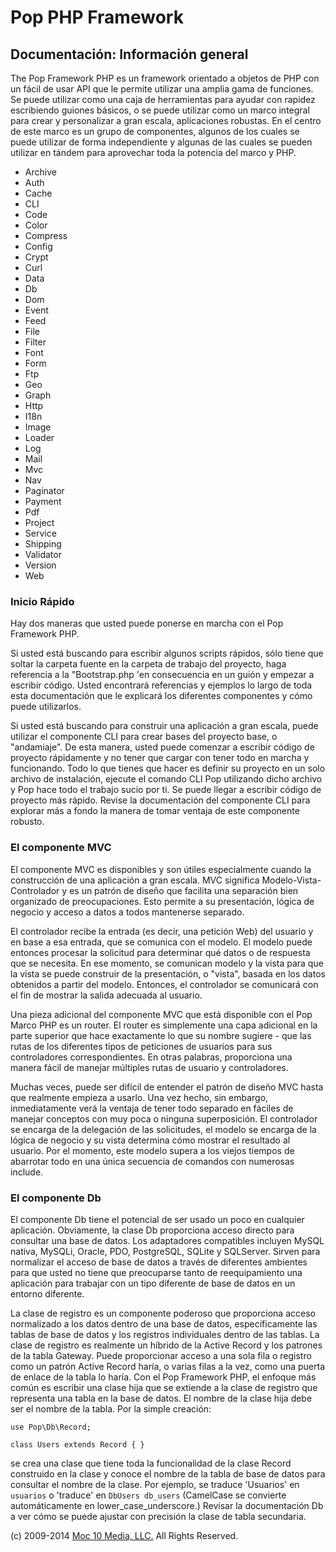 Pop PHP Framework
=================

Documentación: Información general
----------------------------------

The Pop Framework PHP es un framework orientado a objetos de PHP con un
fácil de usar API que le permite utilizar una amplia gama de funciones.
Se puede utilizar como una caja de herramientas para ayudar con rapidez
escribiendo guiones básicos, o se puede utilizar como un marco integral
para crear y personalizar a gran escala, aplicaciones robustas. En el
centro de este marco es un grupo de componentes, algunos de los cuales
se puede utilizar de forma independiente y algunas de las cuales se
pueden utilizar en tándem para aprovechar toda la potencia del marco y
PHP.

-   Archive
-   Auth
-   Cache
-   CLI
-   Code
-   Color
-   Compress
-   Config
-   Crypt
-   Curl
-   Data
-   Db
-   Dom
-   Event
-   Feed
-   File
-   Filter
-   Font
-   Form
-   Ftp
-   Geo
-   Graph
-   Http
-   I18n
-   Image
-   Loader
-   Log
-   Mail
-   Mvc
-   Nav
-   Paginator
-   Payment
-   Pdf
-   Project
-   Service
-   Shipping
-   Validator
-   Version
-   Web

### Inicio Rápido

Hay dos maneras que usted puede ponerse en marcha con el Pop Framework
PHP.

Si usted está buscando para escribir algunos scripts rápidos, sólo tiene
que soltar la carpeta fuente en la carpeta de trabajo del proyecto, haga
referencia a la "Bootstrap.php 'en consecuencia en un guión y empezar a
escribir código. Usted encontrará referencias y ejemplos lo largo de
toda esta documentación que le explicará los diferentes componentes y
cómo puede utilizarlos.

Si usted está buscando para construir una aplicación a gran escala,
puede utilizar el componente CLI para crear bases del proyecto base, o
"andamiaje". De esta manera, usted puede comenzar a escribir código de
proyecto rápidamente y no tener que cargar con tener todo en marcha y
funcionando. Todo lo que tienes que hacer es definir su proyecto en un
solo archivo de instalación, ejecute el comando CLI Pop utilizando dicho
archivo y Pop hace todo el trabajo sucio por ti. Se puede llegar a
escribir código de proyecto más rápido. Revise la documentación del
componente CLI para explorar más a fondo la manera de tomar ventaja de
este componente robusto.

### El componente MVC

El componente MVC es disponibles y son útiles especialmente cuando la
construcción de una aplicación a gran escala. MVC significa
Modelo-Vista-Controlador y es un patrón de diseño que facilita una
separación bien organizado de preocupaciones. Esto permite a su
presentación, lógica de negocio y acceso a datos a todos mantenerse
separado.

El controlador recibe la entrada (es decir, una petición Web) del
usuario y en base a esa entrada, que se comunica con el modelo. El
modelo puede entonces procesar la solicitud para determinar qué datos o
de respuesta que se necesita. En ese momento, se comunican modelo y la
vista para que la vista se puede construir de la presentación, o
"vista", basada en los datos obtenidos a partir del modelo. Entonces, el
controlador se comunicará con el fin de mostrar la salida adecuada al
usuario.

Una pieza adicional del componente MVC que está disponible con el Pop
Marco PHP es un router. El router es simplemente una capa adicional en
la parte superior que hace exactamente lo que su nombre sugiere - que
las rutas de los diferentes tipos de peticiones de usuarios para sus
controladores correspondientes. En otras palabras, proporciona una
manera fácil de manejar múltiples rutas de usuario y controladores.

Muchas veces, puede ser difícil de entender el patrón de diseño MVC
hasta que realmente empieza a usarlo. Una vez hecho, sin embargo,
inmediatamente verá la ventaja de tener todo separado en fáciles de
manejar conceptos con muy poca o ninguna superposición. El controlador
se encarga de la delegación de las solicitudes, el modelo se encarga de
la lógica de negocio y su vista determina cómo mostrar el resultado al
usuario. Por el momento, este modelo supera a los viejos tiempos de
abarrotar todo en una única secuencia de comandos con numerosas include.

### El componente Db

El componente Db tiene el potencial de ser usado un poco en cualquier
aplicación. Obviamente, la clase Db proporciona acceso directo para
consultar una base de datos. Los adaptadores compatibles incluyen MySQL
nativa, MySQLi, Oracle, PDO, PostgreSQL, SQLite y SQLServer. Sirven
para normalizar el acceso de base de datos a través de diferentes
ambientes para que usted no tiene que preocuparse tanto de
reequipamiento una aplicación para trabajar con un tipo diferente de
base de datos en un entorno diferente.

La clase de registro es un componente poderoso que proporciona acceso
normalizado a los datos dentro de una base de datos, específicamente
las tablas de base de datos y los registros individuales dentro de las
tablas. La clase de registro es realmente un híbrido de la Active Record
y los patrones de la tabla Gateway. Puede proporcionar acceso a una sola
fila o registro como un patrón Active Record haría, o varias filas a la
vez, como una puerta de enlace de la tabla lo haría. Con el Pop
Framework PHP, el enfoque más común es escribir una clase hija que se
extiende a la clase de registro que representa una tabla en la base de
datos. El nombre de la clase hija debe ser el nombre de la tabla. Por
la simple creación:

    use Pop\Db\Record;

    class Users extends Record { }

se crea una clase que tiene toda la funcionalidad de la clase Record
construido en la clase y conoce el nombre de la tabla de base de datos
para consultar el nombre de la clase. Por ejemplo, se traduce 'Usuarios'
en `usuarios` o 'traduce' en `DbUsers db_users` (CamelCase se convierte
automáticamente en lower_case_underscore.) Revisar la documentación Db a
ver cómo se puede ajustar con precisión la clase de tabla secundaria.

\(c) 2009-2014 [Moc 10 Media, LLC.](http://www.moc10media.com) All
Rights Reserved.
